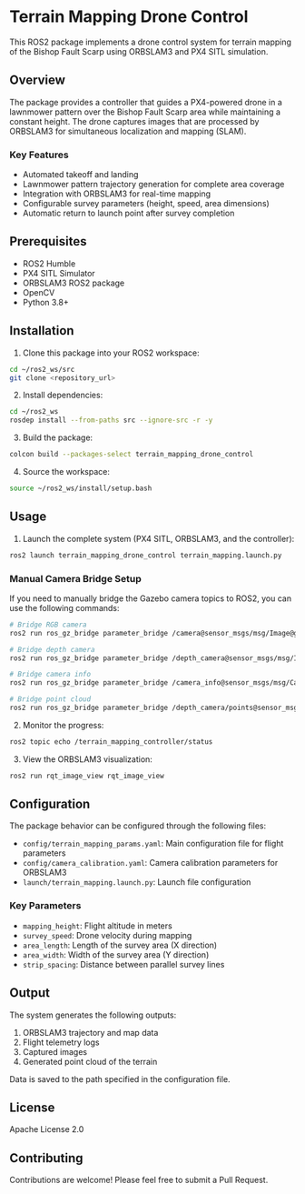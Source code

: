 # Terrain Mapping Drone Control

This ROS2 package implements a drone control system for terrain mapping of the Bishop Fault Scarp using ORBSLAM3 and PX4 SITL simulation.

## Overview

The package provides a controller that guides a PX4-powered drone in a lawnmower pattern over the Bishop Fault Scarp area while maintaining a constant height. The drone captures images that are processed by ORBSLAM3 for simultaneous localization and mapping (SLAM).

### Key Features

- Automated takeoff and landing
- Lawnmower pattern trajectory generation for complete area coverage
- Integration with ORBSLAM3 for real-time mapping
- Configurable survey parameters (height, speed, area dimensions)
- Automatic return to launch point after survey completion

## Prerequisites

- ROS2 Humble
- PX4 SITL Simulator
- ORBSLAM3 ROS2 package
- OpenCV
- Python 3.8+

## Installation

1. Clone this package into your ROS2 workspace:
```bash
cd ~/ros2_ws/src
git clone <repository_url>
```

2. Install dependencies:
```bash
cd ~/ros2_ws
rosdep install --from-paths src --ignore-src -r -y
```

3. Build the package:
```bash
colcon build --packages-select terrain_mapping_drone_control
```

4. Source the workspace:
```bash
source ~/ros2_ws/install/setup.bash
```

## Usage

1. Launch the complete system (PX4 SITL, ORBSLAM3, and the controller):
```bash
ros2 launch terrain_mapping_drone_control terrain_mapping.launch.py
```

### Manual Camera Bridge Setup
If you need to manually bridge the Gazebo camera topics to ROS2, you can use the following commands:
```bash
# Bridge RGB camera
ros2 run ros_gz_bridge parameter_bridge /camera@sensor_msgs/msg/Image@gz.msgs.Image

# Bridge depth camera
ros2 run ros_gz_bridge parameter_bridge /depth_camera@sensor_msgs/msg/Image@gz.msgs.Image

# Bridge camera info
ros2 run ros_gz_bridge parameter_bridge /camera_info@sensor_msgs/msg/CameraInfo@gz.msgs.CameraInfo

# Bridge point cloud
ros2 run ros_gz_bridge parameter_bridge /depth_camera/points@sensor_msgs/msg/PointCloud2@gz.msgs.PointCloud
```

2. Monitor the progress:
```bash
ros2 topic echo /terrain_mapping_controller/status
```

3. View the ORBSLAM3 visualization:
```bash
ros2 run rqt_image_view rqt_image_view
```

## Configuration

The package behavior can be configured through the following files:

- `config/terrain_mapping_params.yaml`: Main configuration file for flight parameters
- `config/camera_calibration.yaml`: Camera calibration parameters for ORBSLAM3
- `launch/terrain_mapping.launch.py`: Launch file configuration

### Key Parameters

- `mapping_height`: Flight altitude in meters
- `survey_speed`: Drone velocity during mapping
- `area_length`: Length of the survey area (X direction)
- `area_width`: Width of the survey area (Y direction)
- `strip_spacing`: Distance between parallel survey lines

## Output

The system generates the following outputs:

1. ORBSLAM3 trajectory and map data
2. Flight telemetry logs
3. Captured images
4. Generated point cloud of the terrain

Data is saved to the path specified in the configuration file.

## License

Apache License 2.0

## Contributing

Contributions are welcome! Please feel free to submit a Pull Request. 